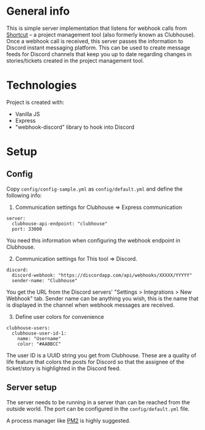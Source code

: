 # General info
This is simple server implementation that listens for webhook calls from [Shortcut](https://shortcut.com/) – a project management tool (also formerly known as Clubhouse). Once a webhook call is received, this server passes the information to Discord instant messaging platform. This can be used to create message feeds for Discord channels that keep you up to date regarding changes in stories/tickets created in the project management tool.
	
# Technologies
Project is created with:
* Vanilla JS 
* Express
* "webhook-discord" library to hook into Discord

# Setup



## Config
Copy `config/config-sample.yml` as `config/default.yml` and define the following info:


1. Communication settings for Clubhouse => Express communication
```
server:
  clubhouse-api-endpoint: "clubhouse"
  port: 33000
```

You need this information when configuring the webhook endpoint in Clubhouse.


2. Communication settings for This tool => Discord. 

```
discord:
  discord-webhook: "https://discordapp.com/api/webhooks/XXXXX/YYYYY"
  sender-name: "Clubhouse"
```

You get the URL from the Discord servers' "Settings > Integrations > New Webhook" tab. Sender name can be anything you wish, this is the name that is displayed in the channel when webhook messages are received.

3. Define user colors for convenience

```
clubhouse-users:
  clubhouse-user-id-1: 
    name: "Username"
    color: "#AABBCC"
```

The user ID is a UUID string you get from Clubhouse. These are a quality of life feature that colors the posts for Discord so that the assignee of the ticket/story is highlighted in the Discord feed.


## Server setup
The server needs to be running in a server than can be reached from the outside world. The port can be configured in the `config/default.yml` file.

A process manager like [PM2](https://pm2.keymetrics.io/docs/usage/quick-start/) is highly suggested. 
